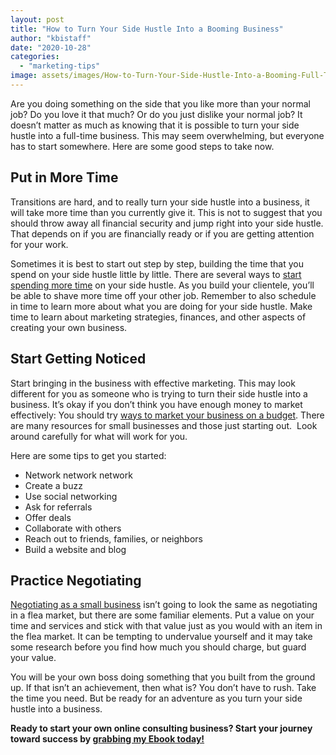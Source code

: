 ```yaml
---
layout: post
title: "How to Turn Your Side Hustle Into a Booming Business"
author: "kbistaff"
date: "2020-10-28"
categories: 
  - "marketing-tips"
image: assets/images/How-to-Turn-Your-Side-Hustle-Into-a-Booming-Full-Time-Business.jpg
---
```


Are you doing something on the side that you like more than your normal job? Do you love it that much? Or do you just dislike your normal job? It doesn’t matter as much as knowing that it is possible to turn your side hustle into a full-time business. This may seem overwhelming, but everyone has to start somewhere. Here are some good steps to take now.

## Put in More Time

Transitions are hard, and to really turn your side hustle into a business, it will take more time than you currently give it. This is not to suggest that you should throw away all financial security and jump right into your side hustle. That depends on if you are financially ready or if you are getting attention for your work.

Sometimes it is best to start out step by step, building the time that you spend on your side hustle little by little. There are several ways to [start spending more time](https://www.fastcompany.com/90354960/how-to-make-more-time-for-your-side-hustle) on your side hustle. As you build your clientele, you’ll be able to shave more time off your other job. Remember to also schedule in time to learn more about what you are doing for your side hustle. Make time to learn about marketing strategies, finances, and other aspects of creating your own business.

## Start Getting Noticed

Start bringing in the business with effective marketing. This may look different for you as someone who is trying to turn their side hustle into a business. It’s okay if you don’t think you have enough money to market effectively: You should try [ways to market your business on a budget](https://www.dotcomdesign.com/marketing-small-business-without-spending-fortune/#more). There are many resources for small businesses and those just starting out.  Look around carefully for what will work for you.

Here are some tips to get you started:

- Network network network
- Create a buzz
- Use social networking
- Ask for referrals
- Offer deals
- Collaborate with others
- Reach out to friends, families, or neighbors
- Build a website and blog

## Practice Negotiating

[Negotiating as a small business](https://invoice.2go.com/blog/features-tips/6-powerful-negotiation-tips/) isn’t going to look the same as negotiating in a flea market, but there are some familiar elements. Put a value on your time and services and stick with that value just as you would with an item in the flea market. It can be tempting to undervalue yourself and it may take some research before you find how much you should charge, but guard your value.

You will be your own boss doing something that you built from the ground up. If that isn’t an achievement, then what is? You don’t have to rush. Take the time you need. But be ready for an adventure as you turn your side hustle into a business.

**Ready to start your own online consulting business? Start your journey toward success by g[rabbing my Ebook today!](https://go.katebagoy.com/ebook)**
